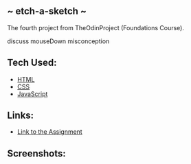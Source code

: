 ## ~ etch-a-sketch ~
<p>The fourth project from TheOdinProject (Foundations Course).</p>
<p>discuss mouseDown misconception</p>

## Tech Used:
- [HTML](https://developer.mozilla.org/en-US/docs/Web/HTML)
- [CSS](https://developer.mozilla.org/en-US/docs/Web/CSS)
- [JavaScript](https://developer.mozilla.org/en-US/docs/Web/JavaScript)

## Links:
- [Link to the Assignment](https://www.theodinproject.com/lessons/foundations-etch-a-sketch)

## Screenshots:
